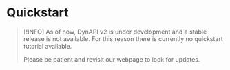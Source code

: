 # Quickstart

> [!INFO]
> As of now, DynAPI v2 is under development and a stable release is not available.
> For this reason there is currently no quickstart tutorial available.
> 
> Please be patient and revisit our webpage to look for updates.
